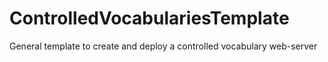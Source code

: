 # ControlledVocabulariesTemplate
General template to create and deploy a controlled vocabulary web-server
